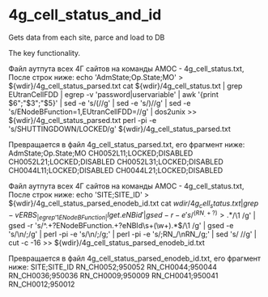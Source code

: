 # 4g_cell_status_and_id
Gets data from each site, parce and load to DB

The key functionality.

Файл аутпута всех 4Г сайтов на команды АМОС - 4g_cell_status.txt,
После строк ниже:
echo 'AdmState;Op.State;MO' > ${wdir}/4g_cell_status_parsed.txt
cat ${wdir}/4g_cell_status.txt | grep EUtranCellFDD | egrep -v 'password|uservariable' | awk '{print $6";"$3";"$5}' | sed -e 's/(//g' | sed -e 's/)//g' | sed -e 's/ENodeBFunction=1,EUtranCellFDD=//g' | dos2unix >> ${wdir}/4g_cell_status_parsed.txt
perl -pi -e 's/SHUTTINGDOWN/LOCKED/g' ${wdir}/4g_cell_status_parsed.txt


Превращается в файл 4g_cell_status_parsed.txt,
его фрагмент ниже:
AdmState;Op.State;MO
CH0052L11;LOCKED;DISABLED
CH0052L21;LOCKED;DISABLED
CH0052L31;LOCKED;DISABLED
CH0044L11;LOCKED;DISABLED
CH0044L21;LOCKED;DISABLED

Файл аутпута всех 4Г сайтов на команды АМОС - 4g_cell_status.txt,
После строк ниже:
echo 'SITE;SITE_ID' > ${wdir}/4g_cell_status_parsed_enodeb_id.txt
cat ${wdir}/4g_cell_status.txt | grep -v ERBS_ | egrep '1 ENodeBFunction|lget . eNBid' | gsed -r -e 's/^(RN_.+?)>.*$/\1 /g' | gsed -r 's/^.+?ENodeBFunction.+?eNBId\s+(\w+).*$/\1 /g' | gsed -e 's/\n/;/g' | perl -pi -e 's/\n/\;/g;' | perl -pi -e 's/\;RN_/\nRN_/g;' | sed 's/ //g' | cut -c -16 >> ${wdir}/4g_cell_status_parsed_enodeb_id.txt

Превращается в файл 4g_cell_status_parsed_enodeb_id.txt,
его фрагмент ниже:
SITE;SITE_ID
RN_CH0052;950052
RN_CH0044;950044
RN_CH0036;950036
RN_CH0009;950009
RN_CH0041;950041
RN_CH0012;950012
